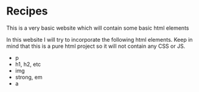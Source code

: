 # Recipes
This is a very basic website which will contain some basic html elements

In this website I will try to incorporate the following html elements. Keep in 
mind that this is a pure html project so it will not contain any CSS or JS.

- p
- h1, h2, etc
- img
- strong, em
- a 
